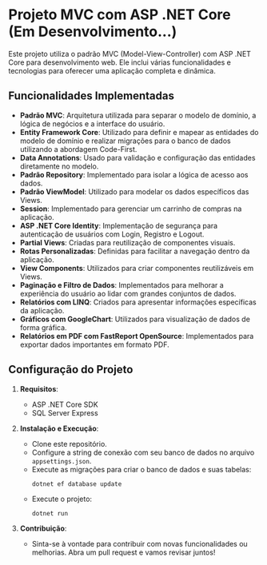 # Projeto MVC com ASP .NET Core (Em Desenvolvimento...)

Este projeto utiliza o padrão MVC (Model-View-Controller) com ASP .NET Core para desenvolvimento web. Ele inclui várias funcionalidades e tecnologias para oferecer uma aplicação completa e dinâmica.

## Funcionalidades Implementadas

- **Padrão MVC**: Arquitetura utilizada para separar o modelo de domínio, a lógica de negócios e a interface do usuário.
- **Entity Framework Core**: Utilizado para definir e mapear as entidades do modelo de domínio e realizar migrações para o banco de dados utilizando a abordagem Code-First.
- **Data Annotations**: Usado para validação e configuração das entidades diretamente no modelo.
- **Padrão Repository**: Implementado para isolar a lógica de acesso aos dados.
- **Padrão ViewModel**: Utilizado para modelar os dados específicos das Views.
- **Session**: Implementado para gerenciar um carrinho de compras na aplicação.
- **ASP .NET Core Identity**: Implementação de segurança para autenticação de usuários com Login, Registro e Logout.
- **Partial Views**: Criadas para reutilização de componentes visuais.
- **Rotas Personalizadas**: Definidas para facilitar a navegação dentro da aplicação.
- **View Components**: Utilizados para criar componentes reutilizáveis em Views.
- **Paginação e Filtro de Dados**: Implementados para melhorar a experiência do usuário ao lidar com grandes conjuntos de dados.
- **Relatórios com LINQ**: Criados para apresentar informações específicas da aplicação.
- **Gráficos com GoogleChart**: Utilizados para visualização de dados de forma gráfica.
- **Relatórios em PDF com FastReport OpenSource**: Implementados para exportar dados importantes em formato PDF.

## Configuração do Projeto

1. **Requisitos**:
   - ASP .NET Core SDK
   - SQL Server Express

2. **Instalação e Execução**:
   - Clone este repositório.
   - Configure a string de conexão com seu banco de dados no arquivo `appsettings.json`.
   - Execute as migrações para criar o banco de dados e suas tabelas:
     ```
     dotnet ef database update
     ```
   - Execute o projeto:
     ```
     dotnet run
     ```

3. **Contribuição**:
   - Sinta-se à vontade para contribuir com novas funcionalidades ou melhorias. Abra um pull request e vamos revisar juntos!



